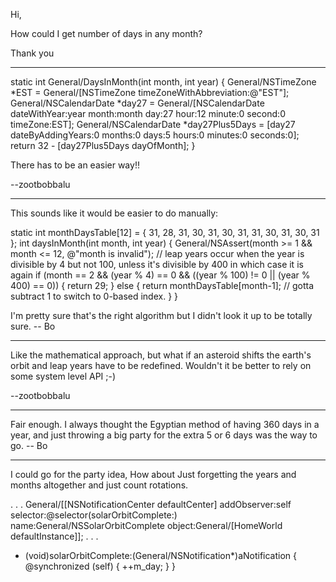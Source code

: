Hi,

How could I get number of days in any month?

Thank you


----


    

static int General/DaysInMonth(int month, int year) {
    General/NSTimeZone *EST = General/[NSTimeZone timeZoneWithAbbreviation:@"EST"];
    General/NSCalendarDate *day27 = General/[NSCalendarDate dateWithYear:year month:month day:27 hour:12 minute:0 second:0 timeZone:EST];
    General/NSCalendarDate *day27Plus5Days = [day27 dateByAddingYears:0 months:0 days:5 hours:0 minutes:0 seconds:0];
    return 32 - [day27Plus5Days dayOfMonth];
}



There has to be an easier way!!

--zootbobbalu

----

This sounds like it would be easier to do manually:
    
static int monthDaysTable[12] = { 31, 28, 31, 30, 31, 30, 31, 31, 30, 31, 30, 31 };
int daysInMonth(int month, int year)
{
	General/NSAssert(month >= 1 && month <= 12, @"month is invalid");
	// leap years occur when the year is divisible by 4 but not 100, unless it's divisible by 400 in which case it is again
	if (month == 2 && (year % 4) == 0 && ((year % 100) != 0 || (year % 400) == 0)) {
		return 29;
	} else {
		return monthDaysTable[month-1];  // gotta subtract 1 to switch to 0-based index.
	}
}

I'm pretty sure that's the right algorithm but I didn't look it up to be totally sure. -- Bo

----

Like the mathematical approach, but what if an asteroid shifts the earth's orbit and leap years have to be redefined. Wouldn't it be better to rely on some system level API ;-)

--zootbobbalu

----

Fair enough. I always thought the Egyptian method of having 360 days in a year, and just throwing a big party for the extra 5 or 6 days was the way to go.  -- Bo

----

I could go for the party idea, How about Just forgetting the years and months altogether and just count rotations.
    
.
.
.
General/[[NSNotificationCenter defaultCenter] addObserver:self selector:@selector(solarOrbitComplete:) name:General/NSSolarOrbitComplete object:General/[HomeWorld defaultInstance]];
.
.
.
- (void)solarOrbitComplete:(General/NSNotification*)aNotification
{
	@synchronized (self) {
		++m_day;
	}
}

